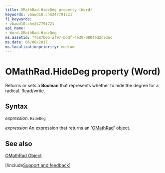 ```yaml
---
title: OMathRad.HideDeg property (Word)
keywords: vbawd10.chm247791721
f1_keywords:
- vbawd10.chm247791721
api_name:
- Word.OMathRad.HideDeg
ms.assetid: f7687b0b-af97-b6df-4e39-0804ed2c93ac
ms.date: 06/08/2017
ms.localizationpriority: medium
---
```



# OMathRad.HideDeg property (Word)

Returns or sets a **Boolean** that represents whether to hide the degree for a radical. Read/write.


## Syntax

_expression_. `HideDeg`

 _expression_ An expression that returns an '[OMathRad](Word.OMathRad.md)' object.


## See also


[OMathRad Object](Word.OMathRad.md)

[!include[Support and feedback](~/includes/feedback-boilerplate.md)]